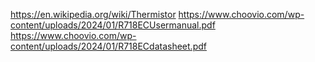 https://en.wikipedia.org/wiki/Thermistor
https://www.choovio.com/wp-content/uploads/2024/01/R718ECUsermanual.pdf
https://www.choovio.com/wp-content/uploads/2024/01/R718ECdatasheet.pdf
